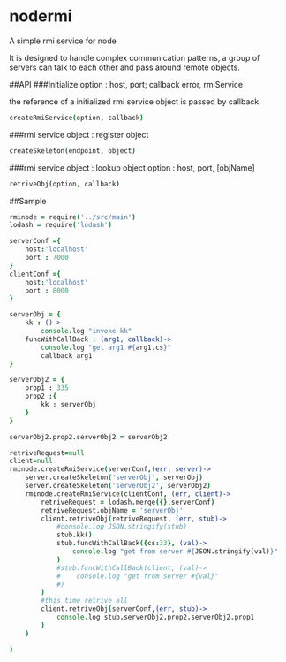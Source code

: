 nodermi
=======

A simple rmi service for node

It is designed to handle complex communication patterns, a group of servers can talk to each other and pass around remote objects.

##API
###Initialize
option : host, port; callback error, rmiService 

the reference of a initialized rmi service object is passed by callback
```coffeescript
createRmiService(option, callback)
```
###rmi service object : register object
```coffeescript
createSkeleton(endpoint, object)

```

###rmi service object : lookup object
option : host, port, [objName]
```coffeescript
retriveObj(option, callback)
```

##Sample

```coffeescript
rminode = require('../src/main')
lodash = require('lodash')

serverConf ={
    host:'localhost'
    port : 7000
}
clientConf ={
    host:'localhost'
    port : 8000   
}

serverObj = {
    kk : ()->
        console.log "invoke kk"
    funcWithCallBack : (arg1, callback)->
        console.log "get arg1 #{arg1.cs}"
        callback arg1
}

serverObj2 = {
    prop1 : 335
    prop2 :{
        kk : serverObj
    }
}

serverObj2.prop2.serverObj2 = serverObj2

retriveRequest=null
client=null
rminode.createRmiService(serverConf,(err, server)->
    server.createSkeleton('serverObj', serverObj)
    server.createSkeleton('serverObj2', serverObj2)
    rminode.createRmiService(clientConf, (err, client)->
        retriveRequest = lodash.merge({},serverConf)
        retriveRequest.objName = 'serverObj'
        client.retriveObj(retriveRequest, (err, stub)->
            #console.log JSON.stringify(stub)
            stub.kk()
            stub.funcWithCallBack({cs:33}, (val)->
                console.log "get from server #{JSON.stringify(val)}"
            )
            #stub.funcWithCallBack(client, (val)->
            #    console.log "get from server #{val}"
            #)
        )
        #this time retrive all
        client.retriveObj(serverConf,(err, stub)->
            console.log stub.serverObj2.prop2.serverObj2.prop1
        )
    )

)
```
